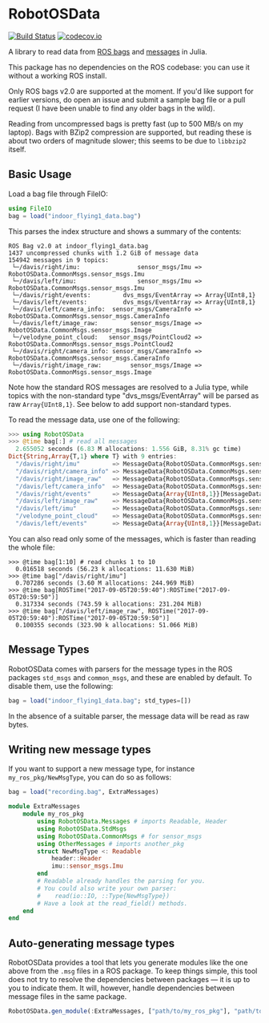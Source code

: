# RobotOSData

[![Build Status](https://travis-ci.org/damiendr/RobotOSData.jl.svg?branch=master)](https://travis-ci.org/damiendr/RobotOSData.jl) [![codecov.io](http://codecov.io/github/damiendr/RobotOSData.jl/coverage.svg?branch=master)](http://codecov.io/github/damiendr/RobotOSData.jl?branch=master)

A library to read data from [ROS bags](http://wiki.ros.org/Bags/) and [messages](http://wiki.ros.org/Messages) in Julia.

This package has no dependencies on the ROS codebase: you can use it without a working ROS install.

Only ROS bags v2.0 are supported at the moment. If you'd like support for earlier versions, do open an issue and submit a sample bag file or a pull request (I have been unable to find any older bags in the wild).

Reading from uncompressed bags is pretty fast (up to 500 MB/s on my laptop). Bags with BZip2 compression are supported, but reading these is about two orders of magnitude slower; this seems to be due to `libbzip2` itself.

## Basic Usage

Load a bag file through FileIO:
```julia
using FileIO
bag = load("indoor_flying1_data.bag")
```

This parses the index structure and shows a summary of the contents:
```
ROS Bag v2.0 at indoor_flying1_data.bag
1437 uncompressed chunks with 1.2 GiB of message data
154942 messages in 9 topics:
 └─/davis/right/imu:                sensor_msgs/Imu => RobotOSData.CommonMsgs.sensor_msgs.Imu
 └─/davis/left/imu:                 sensor_msgs/Imu => RobotOSData.CommonMsgs.sensor_msgs.Imu
 └─/davis/right/events:         dvs_msgs/EventArray => Array{UInt8,1}
 └─/davis/left/events:          dvs_msgs/EventArray => Array{UInt8,1}
 └─/davis/left/camera_info:  sensor_msgs/CameraInfo => RobotOSData.CommonMsgs.sensor_msgs.CameraInfo
 └─/davis/left/image_raw:         sensor_msgs/Image => RobotOSData.CommonMsgs.sensor_msgs.Image
 └─/velodyne_point_cloud:   sensor_msgs/PointCloud2 => RobotOSData.CommonMsgs.sensor_msgs.PointCloud2
 └─/davis/right/camera_info: sensor_msgs/CameraInfo => RobotOSData.CommonMsgs.sensor_msgs.CameraInfo
 └─/davis/right/image_raw:        sensor_msgs/Image => RobotOSData.CommonMsgs.sensor_msgs.Image
```
Note how the standard ROS messages are resolved to a Julia type, while topics with the non-standard type "dvs_msgs/EventArray" will be parsed as raw `Array{UInt8,1}`. See below to add support non-standard types.

To read the message data, use one of the following:
```julia
>>> using RobotOSData
>>> @time bag[:] # read all messages
  2.655052 seconds (6.83 M allocations: 1.556 GiB, 8.31% gc time)
Dict{String,Array{T,1} where T} with 9 entries:
  "/davis/right/imu"         => MessageData{RobotOSData.CommonMsgs.sensor_msgs.…
  "/davis/right/camera_info" => MessageData{RobotOSData.CommonMsgs.sensor_msgs.…
  "/davis/right/image_raw"   => MessageData{RobotOSData.CommonMsgs.sensor_msgs.…
  "/davis/left/camera_info"  => MessageData{RobotOSData.CommonMsgs.sensor_msgs.…
  "/davis/right/events"      => MessageData{Array{UInt8,1}}[MessageData{Array{U…
  "/davis/left/image_raw"    => MessageData{RobotOSData.CommonMsgs.sensor_msgs.…
  "/davis/left/imu"          => MessageData{RobotOSData.CommonMsgs.sensor_msgs.…
  "/velodyne_point_cloud"    => MessageData{RobotOSData.CommonMsgs.sensor_msgs.…
  "/davis/left/events"       => MessageData{Array{UInt8,1}}[MessageData{Array{U…
```

You can also read only some of the messages, which is faster than reading the whole file:
```
>>> @time bag[1:10] # read chunks 1 to 10
  0.016518 seconds (56.23 k allocations: 11.630 MiB)
>>> @time bag["/davis/right/imu"]
  0.707286 seconds (3.60 M allocations: 244.969 MiB)
>>> @time bag[ROSTime("2017-09-05T20:59:40"):ROSTime("2017-09-05T20:59:50")]
  0.317334 seconds (743.59 k allocations: 231.204 MiB)
>>> @time bag["/davis/left/image_raw", ROSTime("2017-09-05T20:59:40"):ROSTime("2017-09-05T20:59:50")]
  0.100355 seconds (323.90 k allocations: 51.066 MiB)
```

## Message Types

RobotOSData comes with parsers for the message types in the ROS packages `std_msgs` and `common_msgs`, and these are enabled by default. To disable them, use the following:
```julia
bag = load("indoor_flying1_data.bag"; std_types=[])
```
In the absence of a suitable parser, the message data will be read as raw bytes.

## Writing new message types

If you want to support a new message type, for instance `my_ros_pkg/NewMsgType`, you can do so as follows:

```julia
bag = load("recording.bag", ExtraMessages)
```

```julia
module ExtraMessages
    module my_ros_pkg
        using RobotOSData.Messages # imports Readable, Header
        using RobotOSData.StdMsgs
        using RobotOSData.CommonMsgs # for sensor_msgs
        using OtherMessages # imports another_pkg
        struct NewMsgType <: Readable
            header::Header
            imu::sensor_msgs.Imu
        end
        # Readable already handles the parsing for you.        
        # You could also write your own parser:
        #    read(io::IO, ::Type{NewMsgType})
        # Have a look at the read_field() methods.
    end
end
```

## Auto-generating message types

RobotOSData provides a tool that lets you generate modules like the one above from the `.msg` files in a ROS package. To keep things simple, this tool does not try to resolve the dependencies between packages — it is up to you to indicate them. It will, however, handle dependencies between message files in the same package.

```julia
RobotOSData.gen_module(:ExtraMessages, ["path/to/my_ros_pkg"], "path/to/dest/dir", :(RobotOSData.StdMsgs), :(RobotOSData.CommonMsgs))
```
